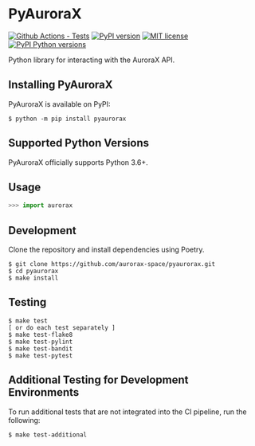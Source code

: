 # PyAuroraX

[![Github Actions - Tests](https://github.com/aurorax-space/pyaurorax/workflows/tests/badge.svg)](https://github.com/aurorax-space/pyaurorax/actions?query=workflow%3Atests)
[![PyPI version](https://img.shields.io/pypi/v/pyaurorax.svg)](https://pypi.python.org/pypi/pyaurorax/)
[![MIT license](https://img.shields.io/badge/License-MIT-blue.svg)](https://lbesson.mit-license.org/)
[![PyPI Python versions](https://img.shields.io/pypi/pyversions/pyaurorax.svg)](https://pypi.python.org/pypi/pyaurorax/)

Python library for interacting with the AuroraX API.

## Installing PyAuroraX

PyAuroraX is available on PyPI:

```console
$ python -m pip install pyaurorax
```

## Supported Python Versions

PyAuroraX officially supports Python 3.6+.

## Usage

```python
>>> import aurorax
```

## Development

Clone the repository and install dependencies using Poetry.

```console
$ git clone https://github.com/aurorax-space/pyaurorax.git
$ cd pyaurorax
$ make install
```

## Testing

```console
$ make test
[ or do each test separately ]
$ make test-flake8
$ make test-pylint
$ make test-bandit
$ make test-pytest
```

## Additional Testing for Development Environments

To run additional tests that are not integrated into the CI pipeline, run the following:

```console
$ make test-additional
```
